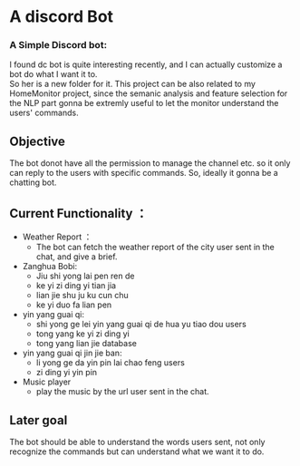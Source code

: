 # A discord Bot


<h3> A Simple Discord bot: </h3>
I found dc bot is quite interesting recently, and I can actually customize a bot do what I want it to.<br ?>
So her is a new folder for it. This project can be also related to my HomeMonitor project, since the semanic analysis and feature selection for the NLP part gonna be extremly useful to let the monitor understand the users' commands.

## Objective
The bot donot have all the permission to manage the channel etc. so it only can reply to the users with specific commands. So, ideally it gonna be a chatting bot.

## Current Functionality ：
- Weather Report ：
    - The bot can fetch the weather report of the city user sent in the chat, and give a brief.
- Zanghua Bobi:
    - Jiu shi yong lai pen ren de
    - ke yi zi ding yi tian jia
    - lian jie shu ju ku cun chu
    - ke yi duo fa lian pen
- yin yang guai qi:
    - shi yong ge lei yin yang guai qi de hua yu tiao dou users
    - tong yang ke yi zi ding yi
    - tong yang lian jie database
- yin yang guai qi jin jie ban:
    - li yong ge da yin pin lai chao feng users
    - zi ding yi yin pin
- Music player
    - play the music by the url user sent in the chat.

## Later goal
The bot should be able to understand the words users sent, not only recognize the commands but can understand what we want it to do.
